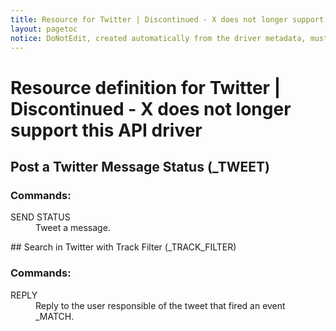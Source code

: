 ```yaml
---
title: Resource for Twitter | Discontinued - X does not longer support this API
layout: pagetoc
notice: DoNotEdit, created automatically from the driver metadata, must be updated on the driver itself
---
```

# Resource definition for Twitter | Discontinued - X does not longer support this API driver
## Post a Twitter Message Status (_TWEET)

### Commands: 

<dl>

<dt>SEND STATUS</dt><dd>Tweet a message.</dd>
</dl>
## Search in Twitter with Track Filter (_TRACK_FILTER)

### Commands: 

<dl>

<dt>REPLY</dt><dd>Reply to the user responsible of the tweet that fired an event _MATCH.</dd>
</dl>
